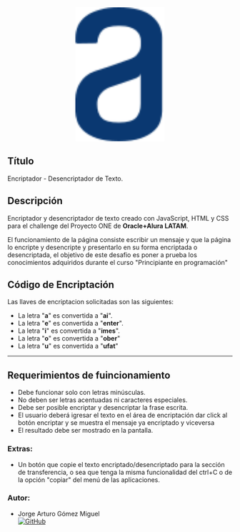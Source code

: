 <div align="center"><img src="assets/favicon.svg" width="200"/></div>

## Título 

Encriptador - Desencriptador de Texto.

## Descripción

Encriptador y desencriptador de texto creado con JavaScript, HTML y CSS para el challenge del Proyecto ONE de **Oracle+Alura LATAM**.

El funcionamiento de la página consiste escribir un mensaje y que la página lo encripte y desencripte y presentarlo en su forma encriptada o desencriptada, el objetivo de este desafio es poner a prueba los conocimientos adquiridos durante el curso "Principiante en programación"


## Código de Encriptación

Las llaves de encriptacion solicitadas son las siguientes:

- La letra "**a**" es convertida a "**ai**".
- La letra "**e**" es convertida a "**enter**".
- La letra "**i**" es convertida a "**imes**".
- La letra "**o**" es convertida a "**ober**"
- La letra "**u**" es convertida a "**ufat**"

---

## Requerimientos de fuincionamiento

- Debe funcionar solo con letras minúsculas.
- No deben ser letras acentuadas ni caracteres especiales.
- Debe ser posible encriptar y desencriptar la frase escrita.
- El usuario deberá igresar el texto en el área de encriptación dar click al botón encriptar y se muestra el mensaje ya encriptado y viceversa
- El resultado debe ser mostrado en la pantalla.

### Extras:

- Un botón que copie el texto encriptado/desencriptado para la sección de transferencia, o sea que tenga la misma funcionalidad del ctrl+C o de la opción "copiar" del menú de las aplicaciones.


### Autor:
- Jorge Arturo Gómez Miguel <br>
[![GitHub](https://img.shields.io/badge/GitHub-100000?style=for-the-badge&logo=github&logoColor=white)](https://github.com/jagmig)

